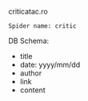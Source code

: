 criticatac.ro 

    Spider name: critic

DB Schema:
- title
- date: yyyy/mm/dd
- author
- link
- content